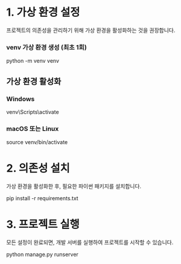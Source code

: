 # 1. 가상 환경 설정

프로젝트의 의존성을 관리하기 위해 가상 환경을 활성화하는 것을 권장합니다.

### venv 가상 환경 생성 (최초 1회)

python -m venv venv

## 가상 환경 활성화

### Windows

venv\Scripts\activate

### macOS 또는 Linux

source venv/bin/activate

# 2. 의존성 설치

가상 환경을 활성화한 후, 필요한 파이썬 패키지를 설치합니다.

pip install -r requirements.txt

# 3. 프로젝트 실행

모든 설정이 완료되면, 개발 서버를 실행하여 프로젝트를 시작할 수 있습니다.

python manage.py runserver
